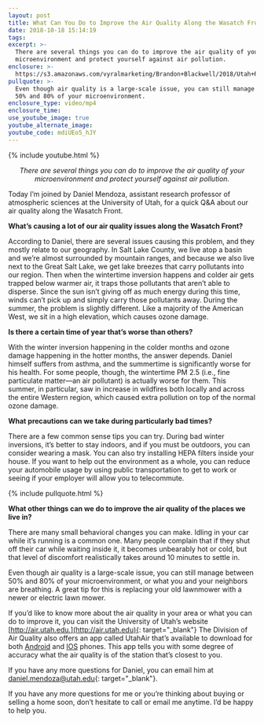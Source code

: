 ```yaml
---
layout: post
title: What Can You Do to Improve the Air Quality Along the Wasatch Front?
date: 2018-10-18 15:14:19
tags:
excerpt: >-
  There are several things you can do to improve the air quality of your
  microenvironment and protect yourself against air pollution.
enclosure: >-
  https://s3.amazonaws.com/vyralmarketing/Brandon+Blackwell/2018/Utah+Real+Estate+%257C+Blackwell+Realty+Group-+air+quality.mp4
pullquote: >-
  Even though air quality is a large-scale issue, you can still manage between
  50% and 80% of your microenvironment.
enclosure_type: video/mp4
enclosure_time:
use_youtube_image: true
youtube_alternate_image:
youtube_code: mdiUEo5_hJY
---
```


{% include youtube.html %}

<p style="text-align: center;"><em>There are several things you can do to improve the air quality of your microenvironment and protect yourself against air pollution.</em></p>

Today I’m joined by Daniel Mendoza, assistant research professor of atmospheric sciences at the University of Utah, for a quick Q&A about our air quality along the Wasatch Front.&nbsp;

**What’s causing a lot of our air quality issues along the Wasatch Front?**

According to Daniel, there are several issues causing this problem, and they mostly relate to our geography. In Salt Lake County, we live atop a basin and we’re almost surrounded by mountain ranges, and because we also live next to the Great Salt Lake, we get lake breezes that carry pollutants into our region. Then when the wintertime inversion happens and colder air gets trapped below warmer air, it traps those pollutants that aren’t able to disperse. Since the sun isn’t giving off as much energy during this time, winds can’t pick up and simply carry those pollutants away. During the summer, the problem is slightly different. Like a majority of the American West, we sit in a high elevation, which causes ozone damage.&nbsp;

**Is there a certain time of year that’s worse than others?**

With the winter inversion happening in the colder months and ozone damage happening in the hotter months, the answer depends. Daniel himself suffers from asthma, and the summertime is significantly worse for his health. For some people, though, the wintertime PM 2.5 (i.e., fine particulate matter—an air pollutant) is actually worse for them. This summer, in particular, saw in increase in wildfires both locally and across the entire Western region, which caused extra pollution on top of the normal ozone damage. &nbsp;

**What precautions can we take during particularly bad times?&nbsp;**

There are a few common sense tips you can try. During bad winter inversions, it’s better to stay indoors, and if you must be outdoors, you can consider wearing a mask. You can also try installing HEPA filters inside your house. If you want to help out the environment as a whole, you can reduce your automobile usage by using public transportation to get to work or seeing if your employer will allow you to telecommute.

{% include pullquote.html %}

**What other things can we do to improve the air quality of the places we live in?**

There are many small behavioral changes you can make. Idling in your car while it’s running is a common one. Many people complain that if they shut off their car while waiting inside it, it becomes unbearably hot or cold, but that level of discomfort realistically takes around 10 minutes to settle in.&nbsp;

Even though air quality is a large-scale issue, you can still manage between 50% and 80% of your microenvironment, or what you and your neighbors are breathing. A great tip for this is replacing your old lawnmower with a newer or electric lawn mower.

If you’d like to know more about the air quality in your area or what you can do to improve it, you can visit the University of Utah’s website [http://air.utah.edu.](http://air.utah.edu){: target="_blank"} The Division of Air Quality also offers an app called UtahAir that’s available to download for both <a href="https://play.google.com/store/apps/details?id=org.autosciencetech.airquality&hl=en" target="_blank">Android</a> and <a href="https://itunes.apple.com/us/app/utahair/id722452416" target="_blank">IOS</a> phones. This app tells you with some degree of accuracy what the air quality is of the station that’s closest to you.&nbsp;

If you have any more questions for Daniel, you can email him at [daniel.mendoza@utah.edu](mailto:daniel.mendoza@utah.edu){: target="_blank"}.

If you have any more questions for me or you’re thinking about buying or selling a home soon, don’t hesitate to call or email me anytime. I’d be happy to help you.